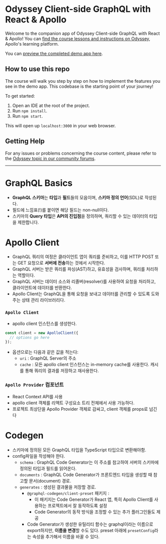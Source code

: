 # Odyssey Client-side GraphQL with React & Apollo

Welcome to the companion app of Odyssey Client-side GraphQL with React & Apollo! You can [find the course lessons and instructions on Odyssey](https://odyssey.apollographql.com/client-side-graphql-react), Apollo's learning platform.

You can [preview the completed demo app here](https://odyssey-catstronauts.netlify.app/).

## How to use this repo

The course will walk you step by step on how to implement the features you see in the demo app. This codebase is the starting point of your journey!

To get started:

1. Open an IDE at the root of the project.
1. Run `npm install`.
1. Run `npm start`.

This will open up `localhost:3000` in your web browser.

## Getting Help

For any issues or problems concerning the course content, please refer to the [Odyssey topic in our community forums](https://community.apollographql.com/tags/c/help/6/odyssey).

---

# GraphQL Basics

- **GraphQL 스키마**는 **타입**과 **필드**들의 모음이며, **스키마 정의 언어**(SDL)로 작성된다.
- 필드에 느낌표(!)를 붙이면 해당 필드는 non-null이다.
- 스키마의 **Query 타입**은 **API의 진입점**을 정의하며, 쿼리할 수 있는 데이터의 타입을 제한합니다.

# Apollo Client

- GraphQL 쿼리의 여정은 클라이언트 앱이 쿼리를 준비하고, 이를 HTTP POST 또는 GET 요청으로 **서버에 전송**하는 것에서 시작한다.
- GraphQL 서버는 받은 쿼리를 파싱(AST)하고, 유효성을 검사하며, 쿼리를 처리하는 역할이다.
- GraphQL 서버는 데이터 소스와 리졸버(resolver)를 사용하여 요청을 처리하고, 클라이언트에 데이터를 반환한다.
- Apollo Client는 GraphQL을 통해 요청을 보내고 데이터를 관리할 수 있도록 도와주는 상태 관리 라이브러리다.

### `Apollo Client`

- apollo client 인스턴스를 생성한다.

```javascript
const client = new ApolloClient({
  // options go here
});
```

- 옵션으로는 다음과 같은 값을 적는다:
  - `uri` : GraphQL Server의 주소
  - `cache` : 모든 apollo client 인스턴스는 in-memory cache를 사용한다. 캐시를 통해 쿼리의 결과를 저장하고 재사용한다.

### `Apollo Provider` 컴포넌트

- React Context API를 사용
- apollo client 객체를 리액트 구성요소 트리 전체에서 사용 가능하다.
- 프로젝트 최상단을 Apollo Provider 객체로 감싸고, client 객체를 props로 넘긴다

# Codegen

- 스키마에 정의된 모든 GraphQL 타입을 TypeScript 타입으로 변환해야함.
- config파일을 작성해야 한다.
  - `schema` : GraphQL Code Generator는 이 주소를 참고하여 서버의 스키마에 정의된 타입과 필드를 읽어온다.
  - `documents` : GraphQL Code Generator가 프론트엔드 타입을 생성할 때 참고할 문서(document) 경로.
  - `generates` : 생성된 결과물을 저장할 경로.
    - `@graphql-codegen/client-preset` 패키지 :
      - 이 패키지는 Code Generator가 React 앱, 특히 Apollo Client를 사용하는 프로젝트에서 잘 동작하도록 설정
      - Code Generator의 동작 방식을 조정할 수 있는 추가 플러그인들도 제공
    - Code Generator가 생성한 유틸리티 함수는 graphql이라는 이름으로 export하지만, **이름을 변경**할 수도 있다. preset 아래에 `presetConfig`라는 속성을 추가해서 이름을 바꿀 수 있다.
